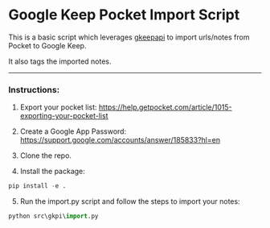# Google Keep Pocket Import Script

This is a basic script which leverages [gkeepapi](https://github.com/kiwiz/gkeepapi) to import urls/notes from Pocket to Google Keep.

It also tags the imported notes.

---

### Instructions:
1. Export your pocket list: https://help.getpocket.com/article/1015-exporting-your-pocket-list

2. Create a Google App Password: https://support.google.com/accounts/answer/185833?hl=en

3. Clone the repo.

4. Install the package:

```python
pip install -e .
```

5. Run the import.py script and follow the steps to import your notes:

```python
python src\gkpi\import.py
```